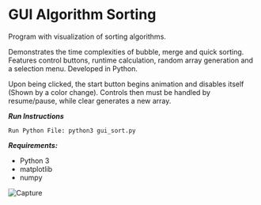 # GUI Algorithm Sorting
Program with visualization of sorting algorithms. 

Demonstrates the time complexities of bubble, merge and quick sorting. Features control buttons, runtime calculation, random array generation and a selection menu. Developed in Python.

Upon being clicked, the start button begins animation and disables itself (Shown by a color change). Controls then must be handled by resume/pause, while clear generates a new array. 

***Run Instructions***
```
Run Python File: python3 gui_sort.py
```

***Requirements:***
- Python 3
- matplotlib
- numpy

![Capture](https://github.com/vuvictor1/Gui-Algorithm-Sorter/assets/78053016/7af2cfd4-c742-4a3c-8a40-30ffa1a6b50a)

